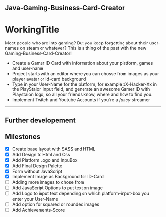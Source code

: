 ## Java-Gaming-Business-Card-Creator

# WorkingTitle

Meet people who are into gaming? But you keep forgetting about their user-names on steam or whatever? This is a thing of the past with the new Gaming-Business-Card-Creator!

- Create a Gamer ID Card with information about your platform, games and user-name
- Project starts with an editor where you can chosse from images as your player avatar or id-card background
- Type in your User-Name for the platform, for example xX-Hacker-Xx in the PlayStaion input field, and generate an awesome Gamer ID with Playstaion logo, so all your friends know, where and how to find you.
- Implement Twitch and Youtube Accounts if you´re a _fancy_ streamer

---

## Further developement

## Milestones

- [x] Create base layout with SASS and HTML
- [x] Add Design to Html and Css
- [x] Add Platform Logo and InpuBox
- [x] Add Final Design Palette
- [x] Form without JavaScript
- [x] Implement Image as Background for ID-Card
- [ ] Adding more images to chose from
- [ ] Add JavaScript Options to put text on image
- [ ] Add Logo to input text depending on which platform-input-box you enter your User-Name
- [ ] Add option for squared or rounded images
- [ ] Add Achievements-Score
